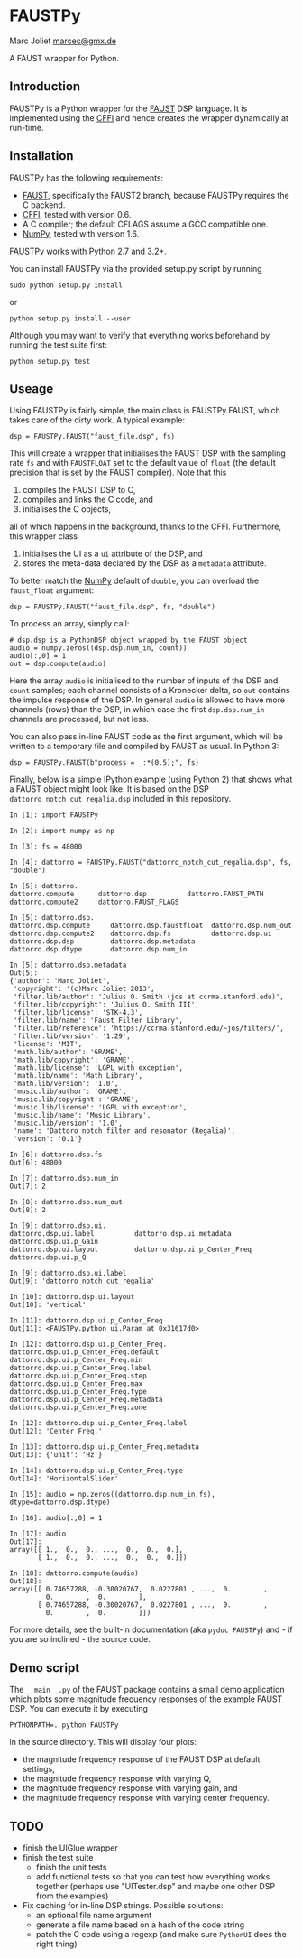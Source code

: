 # FAUSTPy
Marc Joliet <marcec@gmx.de>

A FAUST wrapper for Python.

## Introduction

FAUSTPy is a Python wrapper for the [FAUST](http://faust.grame.fr/) DSP
language. It is implemented using the [CFFI](https://cffi.readthedocs.org/) and
hence creates the wrapper dynamically at run-time.

## Installation

FAUSTPy has the following requirements:

- [FAUST](http://faust.grame.fr/), specifically the FAUST2 branch, because
  FAUSTPy requires the C backend.
- [CFFI](https://cffi.readthedocs.org/), tested with version 0.6.
- A C compiler; the default CFLAGS assume a GCC compatible one.
- [NumPy](http://numpy.scipy.org/), tested with version 1.6.

FAUSTPy works with Python 2.7 and 3.2+.

You can install FAUSTPy via the provided setup.py script by running

    sudo python setup.py install

or

    python setup.py install --user

Although you may want to verify that everything works beforehand by running the
test suite first:

    python setup.py test

## Useage

Using FAUSTPy is fairly simple, the main class is FAUSTPy.FAUST, which takes
care of the dirty work.  A typical example:

    dsp = FAUSTPy.FAUST("faust_file.dsp", fs)

This will create a wrapper that initialises the FAUST DSP with the sampling rate
`fs` and with `FAUSTFLOAT` set to the default value of `float` (the default
precision that is set by the FAUST compiler).  Note that this

1. compiles the FAUST DSP to C,
2. compiles and links the C code, and
3. initialises the C objects,

all of which happens in the background, thanks to the CFFI.  Furthermore, this
wrapper class

1. initialises the UI as a `ui` attribute of the DSP, and
2. stores the meta-data declared by the DSP as a `metadata` attribute.

To better match the [NumPy](http://numpy.scipy.org/) default of `double`, you
can overload the `faust_float` argument:

    dsp = FAUSTPy.FAUST("faust_file.dsp", fs, "double")

To process an array, simply call:

    # dsp.dsp is a PythonDSP object wrapped by the FAUST object
    audio = numpy.zeros((dsp.dsp.num_in, count))
    audio[:,0] = 1
    out = dsp.compute(audio)

Here the array `audio` is initialised to the number of inputs of the DSP and
`count` samples; each channel consists of a Kronecker delta, so `out` contains
the impulse response of the DSP.  In general `audio` is allowed to have more
channels (rows) than the DSP, in which case the first `dsp.dsp.num_in` channels
are processed, but not less.

You can also pass in-line FAUST code as the first argument, which will be
written to a temporary file and compiled by FAUST as usual.  In Python 3:

    dsp = FAUSTPy.FAUST(b"process = _:*(0.5);", fs)

Finally, below is a simple IPython example (using Python 2) that shows what a
FAUST object might look like.  It is based on the DSP
`dattorro_notch_cut_regalia.dsp` included in this repository.

    In [1]: import FAUSTPy

    In [2]: import numpy as np

    In [3]: fs = 48000

    In [4]: dattorro = FAUSTPy.FAUST("dattorro_notch_cut_regalia.dsp", fs, "double")

    In [5]: dattorro.
    dattorro.compute      dattorro.dsp          dattorro.FAUST_PATH
    dattorro.compute2     dattorro.FAUST_FLAGS

    In [5]: dattorro.dsp.
    dattorro.dsp.compute     dattorro.dsp.faustfloat  dattorro.dsp.num_out
    dattorro.dsp.compute2    dattorro.dsp.fs          dattorro.dsp.ui
    dattorro.dsp.dsp         dattorro.dsp.metadata
    dattorro.dsp.dtype       dattorro.dsp.num_in

    In [5]: dattorro.dsp.metadata
    Out[5]:
    {'author': 'Marc Joliet',
     'copyright': '(c)Marc Joliet 2013',
     'filter.lib/author': 'Julius O. Smith (jos at ccrma.stanford.edu)',
     'filter.lib/copyright': 'Julius O. Smith III',
     'filter.lib/license': 'STK-4.3',
     'filter.lib/name': 'Faust Filter Library',
     'filter.lib/reference': 'https://ccrma.stanford.edu/~jos/filters/',
     'filter.lib/version': '1.29',
     'license': 'MIT',
     'math.lib/author': 'GRAME',
     'math.lib/copyright': 'GRAME',
     'math.lib/license': 'LGPL with exception',
     'math.lib/name': 'Math Library',
     'math.lib/version': '1.0',
     'music.lib/author': 'GRAME',
     'music.lib/copyright': 'GRAME',
     'music.lib/license': 'LGPL with exception',
     'music.lib/name': 'Music Library',
     'music.lib/version': '1.0',
     'name': 'Dattoro notch filter and resonator (Regalia)',
     'version': '0.1'}

    In [6]: dattorro.dsp.fs
    Out[6]: 48000

    In [7]: dattorro.dsp.num_in
    Out[7]: 2

    In [8]: dattorro.dsp.num_out
    Out[8]: 2

    In [9]: dattorro.dsp.ui.
    dattorro.dsp.ui.label          dattorro.dsp.ui.metadata       dattorro.dsp.ui.p_Gain
    dattorro.dsp.ui.layout         dattorro.dsp.ui.p_Center_Freq  dattorro.dsp.ui.p_Q

    In [9]: dattorro.dsp.ui.label
    Out[9]: 'dattorro_notch_cut_regalia'

    In [10]: dattorro.dsp.ui.layout
    Out[10]: 'vertical'

    In [11]: dattorro.dsp.ui.p_Center_Freq
    Out[11]: <FAUSTPy.python_ui.Param at 0x31617d0>

    In [12]: dattorro.dsp.ui.p_Center_Freq.
    dattorro.dsp.ui.p_Center_Freq.default   dattorro.dsp.ui.p_Center_Freq.min
    dattorro.dsp.ui.p_Center_Freq.label     dattorro.dsp.ui.p_Center_Freq.step
    dattorro.dsp.ui.p_Center_Freq.max       dattorro.dsp.ui.p_Center_Freq.type
    dattorro.dsp.ui.p_Center_Freq.metadata  dattorro.dsp.ui.p_Center_Freq.zone

    In [12]: dattorro.dsp.ui.p_Center_Freq.label
    Out[12]: 'Center Freq.'

    In [13]: dattorro.dsp.ui.p_Center_Freq.metadata
    Out[13]: {'unit': 'Hz'}

    In [14]: dattorro.dsp.ui.p_Center_Freq.type
    Out[14]: 'HorizontalSlider'

    In [15]: audio = np.zeros((dattorro.dsp.num_in,fs), dtype=dattorro.dsp.dtype)

    In [16]: audio[:,0] = 1

    In [17]: audio
    Out[17]:
    array([[ 1.,  0.,  0., ...,  0.,  0.,  0.],
           [ 1.,  0.,  0., ...,  0.,  0.,  0.]])

    In [18]: dattorro.compute(audio)
    Out[18]:
    array([[ 0.74657288, -0.30020767,  0.0227801 , ...,  0.        ,
             0.        ,  0.        ],
           [ 0.74657288, -0.30020767,  0.0227801 , ...,  0.        ,
             0.        ,  0.        ]])

For more details, see the built-in documentation (aka `pydoc FAUSTPy`) and - if
you are so inclined - the source code.

## Demo script

The `__main__.py` of the FAUST package contains a small demo application which
plots some magnitude frequency responses of the example FAUST DSP.  You can
execute it by executing

    PYTHONPATH=. python FAUSTPy

in the source directory.  This will display four plots:

- the magnitude frequency response of the FAUST DSP at default settings,
- the magnitude frequency response with varying Q,
- the magnitude frequency response with varying gain, and
- the magnitude frequency response with varying center frequency.

## TODO

- finish the UIGlue wrapper
- finish the test suite
  - finish the unit tests
  - add functional tests so that you can test how everything works together
    (perhaps use "UITester.dsp" and maybe one other DSP from the examples)
- Fix caching for in-line DSP strings.  Possible solutions:
  - an optional file name argument
  - generate a file name based on a hash of the code string
  - patch the C code using a regexp (and make sure `PythonUI` does the right
    thing)
